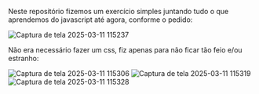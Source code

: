Neste repositório fizemos um exercício simples juntando tudo o que aprendemos do javascript até agora, conforme o pedido:

![Captura de tela 2025-03-11 115237](https://github.com/user-attachments/assets/709b4aa9-dbc0-4582-b6d4-2316ab59588c)

Não era necessário fazer um css, fiz apenas para não ficar tão feio e/ou estranho:

![Captura de tela 2025-03-11 115306](https://github.com/user-attachments/assets/501a347f-8b5a-49b0-bea8-6235e341bc2c)
![Captura de tela 2025-03-11 115319](https://github.com/user-attachments/assets/fac72e9a-ed6a-47dc-9e42-85f20dd8f43d)
![Captura de tela 2025-03-11 115328](https://github.com/user-attachments/assets/1b85f234-27f3-4476-b612-de5371336a6d)
